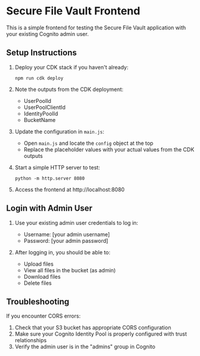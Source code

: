 # Secure File Vault Frontend

This is a simple frontend for testing the Secure File Vault application with your existing Cognito admin user.

## Setup Instructions

1. Deploy your CDK stack if you haven't already:

   ```
   npm run cdk deploy
   ```

2. Note the outputs from the CDK deployment:

   - UserPoolId
   - UserPoolClientId
   - IdentityPoolId
   - BucketName

3. Update the configuration in `main.js`:

   - Open `main.js` and locate the `config` object at the top
   - Replace the placeholder values with your actual values from the CDK outputs

4. Start a simple HTTP server to test:

   ```
   python -m http.server 8080
   ```

5. Access the frontend at http://localhost:8080

## Login with Admin User

1. Use your existing admin user credentials to log in:

   - Username: [your admin username]
   - Password: [your admin password]

2. After logging in, you should be able to:
   - Upload files
   - View all files in the bucket (as admin)
   - Download files
   - Delete files

## Troubleshooting

If you encounter CORS errors:

1. Check that your S3 bucket has appropriate CORS configuration
2. Make sure your Cognito Identity Pool is properly configured with trust relationships
3. Verify the admin user is in the "admins" group in Cognito
